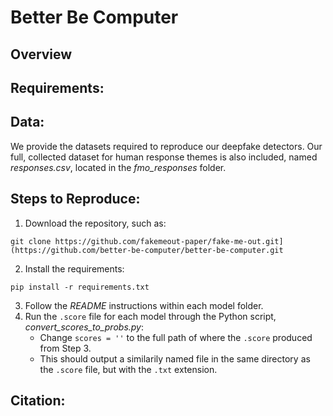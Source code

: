 # Better Be Computer
## Overview
## Requirements:
## Data:
We provide the datasets required to reproduce our deepfake detectors.  Our full, collected dataset for human response themes is also included, named *responses.csv*, located in the *fmo_responses* folder.
## Steps to Reproduce:
1. Download the repository, such as: 
```
git clone https://github.com/fakemeout-paper/fake-me-out.git](https://github.com/better-be-computer/better-be-computer.git
```
2. Install the requirements:
```
pip install -r requirements.txt
```
3. Follow the *README* instructions within each model folder.
4.  Run the `.score` file for each model through the Python script, *convert_scores_to_probs.py*:
     *  Change `scores = ''` to the full path of where the `.score` produced from Step 3.
     *  This should output a similarily named file in the same directory as the `.score` file, but with the `.txt` extension.

## Citation:
